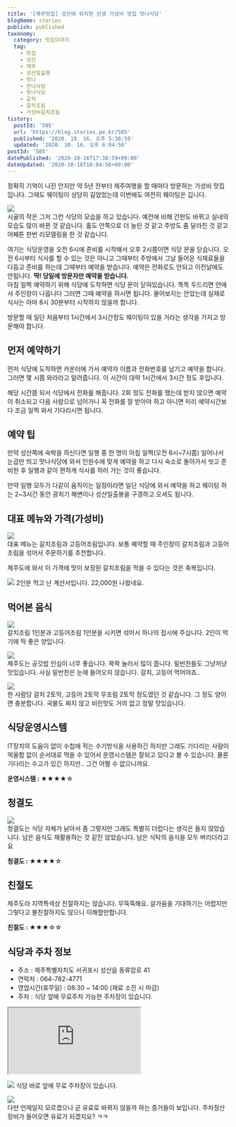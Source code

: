 ```yaml
---
title: '[제주맛집] 성산에 위치한 인생 가성비 맛집 맛나식당'
blogName: stories
publish: published
taxonomy:
  category: 맛집이야기
  tag:
    - 맛집
    - 성산
    - 제주
    - 성산일출봉
    - 맛나
    - 만나식당
    - 맛나식당
    - 갈치
    - 갈치조림
    - 가성비갈치조림
tistory:
  postId: '505'
  url: 'https://blog.stories.pe.kr/505'
  published: '2020. 10. 16. 오후 5:36:59'
  updated: '2020. 10. 16. 오후 6:04:56'
postId: '505'
datePublished: '2020-10-16T17:36:59+09:00'
dateUpdated: '2020-10-16T18:04:56+09:00'
---
```



정확히 기억이 나진 안지만 약 5년 전부터 제주여행을 할 때마다 방문하는 가성비 맛집입니다. 그때도 웨이팅이 상당히 길었었는데 이번에도 여전히 웨이팅은 깁니다. 

![](./images/20201008_102122-01.jpeg)  
시골의 작은 그저 그런 식당의 모습을 하고 있습니다. 예전에 비해 간판도 바뀌고 실내의 모습도 많이 바뀐 것 같습니다. 홀도 안쪽으로 더 늘린 것 같고 주방도 좀 달라진 것 같고 어째튼 한번 리모델링을 한 것 같습니다.  

여기는 식당운영을 오전 6시에 준비를 시작해서 오후 2시쯤이면 식당 문을 닫습니다. 오전 6시부터 식사를 할 수 있는 것은 아니고 그때부터 주방에서 그날 들어온 식재료들을 다듬고 준비를 하는데 그때부터 예약을 받습니다. 예약은 전화로도 안되고 이전날에도 안됩니다. **딱! 당일에 방문자만 예약을 받습니다.**   
아침 일찍 예약하기 위해 식당에 도착하면 식당 문이 닫혀있습니다. 똑똑 두드리면 안에서 주인장이 나옵니다 그러면 그때 예약을 하시면 됩니다. 물어보지는 안았는데 실제로 식사는 아마 8시 30분부터 시작하지 않을까 합니다. 

방문할 때 일단 처음부터 1시간에서 3시간정도 웨이팅이 있을 거라는 생각을 가지고 방문해야 합니다. 

## 먼저 예약하기   
먼저 식당에 도착하면 카운터에 가서 예약자 이름과 전화번호를 남기고 예약을 합니다. 그러면 몇 시쯤 와라라고 알려줍니다. 이 시간이 대략 1시간에서 3시간 정도 후입니다. 

해당 시간쯤 되서 식당에서 전화를 해줍니다. 2회 정도 전화를 했는데 받지 않으면 예약이 취소되고 다음 사람으로 넘어가니 꼭 전화를 잘 받아야 하고 아니면 미리 예약시간보다 조금 일찍 와서 기다리시면 됩니다. 

## 예약 팁  
만약 성산쪽에 숙박을 하신다면 일행 중 한 명이 아침 일찍(오전 6시~7시쯤) 일어나서 눈곱만 띄고 맛나식당에 와서 인원수에 맞게 예약을 하고 다시 숙소로 돌아가서 씻고 준비한 후 일행과 같이 편하게 식사를 하러 가는 것이 좋습니다. 

만약 일행 모두가 다같이 움직이는 일정이라면 일단 식당에 와서 예약을 하고 웨이팅 하는 2~3시간 동안 광치기 해변이나 성산일출봉을 구경하고 오셔도 됩니다. 

## 대표 메뉴와 가격(가성비)   
![](./images/20201008_103036-01.jpeg)  
대표 메뉴는 갈치조림과 고등어조림입니다. 보통 예약할 때 주인장이 갈치조림과 고등어조림을 섞어서 주문하기를 추천합니다. 

제주도에 와서 이 가격에 맛이 보장된 갈치조림을 먹을 수 있다는 것은 축복입니다. 

![](./images/20201008_110105-01.jpeg) 
2인분 먹고 난 계산서입니다. 22,000원 나왔네요.

## 먹어본 음식  
![](./images/20201008_103721-01.jpeg)  
갈치조림 1인분과 고등어조림 1인분을 시키면 섞어서 하나의 접시에  주십니다. 2인이 먹기에 딱 좋은 양입니다. 

![](./images/20201008_103707-01.jpeg)  
제주도는 공깃밥 인심이 너무 좋습니다. 꽉꽉 눌러서 많이 줍니다. 밑반찬들도 그냥저냥 맛있습니다. 사실 밑반찬은 눈에 들어오지 않습니다. 갈치, 고등어 먹어야죠..

![](./images/20201008_103717-01.jpeg)  
한 사람당 갈치 2토막, 고등어 2토막 무조림 2토막 정도였던 것 같습니다. 그 정도 양이면 충분합니다. 국물도 짜지 않고 비린맛도 거의 없고 정말 맛있습니다. 

## 식당운영시스템  
IT장치의 도움이 없이 수첩에 적는 수기방식을 사용하긴 하지만 그래도 기다리는 사람이 억울함 없이 순서대로 먹을 수 있어서 운영시스템은 잘되고 있다고 볼 수 있습니다. 물론 기다리는 수고가 있긴 하지만.. 그건 어쩔 수 없으니까요.


<div class='alert alert-info'>
<b>운영시스템 : </b> ★★★★☆ 
</div>

## 청결도  
![](./images/20201008_103359-01.jpeg)  
청결도는 식당 자체가 낡아서 좀 그렇지만 그래도 특별히 더럽다는 생각은 들지 않았습니다. 남은 음식도 재활용하는 것 같진 않았습니다. 남은 식탁의 음식을 모두 버리더라고요

<div class='alert alert-info'>
<b>청결도 : </b> ★★★★☆ 
</div>

## 친절도  
제주도라 지역특색상 친절하지는 않습니다. 무뚝뚝해요. 살가움을 기대하기는 어렵지만 그렇다고 불친절하지도 않으니 이해할만합니다.

<div class='alert alert-info'>
<b>친절도 : </b> ★★★☆☆ 
</div>

## 식당과 주차 정보  
- 주소 : 제주특별자치도 서귀포시 성산읍 동류암로 41
- 연락처 : 064-782-4771 
- 영업시간(휴무일) : 08:30 ~ 14:00 (재료 소진 시 마감)
- 주차 : 식당 앞에 무료주차 가능한 주차장이 있습니다. 
<div class='embed-responsive embed-responsive-16by9'>
    <iframe src='https://www.google.com/maps/embed?pb=!1m18!1m12!1m3!1d3329.027582944671!2d126.91590970000001!3d33.4485879!2m3!1f0!2f0!3f0!3m2!1i1024!2i768!4f13.1!3m3!1m2!1s0x350d137ea49e6e49%3A0xbf472ab35adbec44!2z66eb64KY7Iud64u5!5e0!3m2!1sko!2skr!4v1602836896677!5m2!1sko!2skr' class='embed-responsive-item' allowfullscreen></iframe>
</div>

![](./images/20201008_102109-01.jpeg) 
식당 바로 앞에 무료 주차장이 있습니다. 

![](./images/20201008_102038-01.jpeg)  
다만 언제일지 모르겠으나 곧 유료로 바뀌지 않을까 하는 증거들이 보입니다. 주차정산 장비가 들어오면 유료가 되겠지요? ㅋㅋ




 
